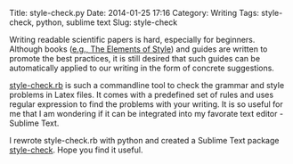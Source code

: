 Title: style-check.py
Date: 2014-01-25 17:16
Category: Writing
Tags: style-check, python, sublime text
Slug: style-check

Writing readable scientific papers is hard, especially for beginners. Although books ([e.g., The Elements of Style](http://www.amazon.com/The-Elements-Style-Fourth-Edition/dp/020530902X)) and guides are written to promote the best practices, it is still desired that such guides can be automatically applied to our writing in the form of concrete suggestions.


[style-check.rb](http://www.cs.umd.edu/~nspring/software/style-check-readme.html) is such a commandline tool to check the grammar and style problems in Latex files. It comes with a predefined set of rules and uses regular expression to find the problems with your writing. It is so useful for me that I am wondering if it can be integrated into my favorate text editor - Sublime Text.

I rewrote style-check.rb with python and created a Sublime Text package [style-check](https://github.com/chrishan/style-check). Hope you find it useful.